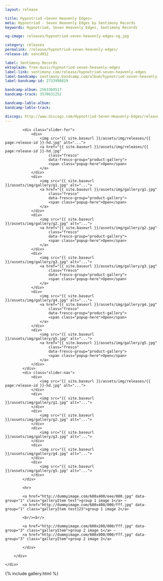 ```yaml
---
layout: release

title: Hypnotriod «Seven Heavenly Edges»
meta: Hypnotriod - Seven Heavenly Edges by Sentimony Records
keywords: Hypnotriod, Seven Heavenly Edges, Sentimony Records

og-image: releases/hypnotriod-seven-heavenly-edges-og.jpg

category: releases
permalink: /release/hypnotriod-seven-heavenly-edges/
release-id: sencd012

label: Sentimony Records
ektoplazm: free-music/hypnotriod-seven-heavenly-edges
label-link: sentimony.com/release/hypnotriod-seven-heavenly-edges
label-bandcamp: sentimony.bandcamp.com/album/hypnotriod-seven-heavenly-edges
label-bandcamp-id: 2733998829

bandcamp-album: 2563369517
bandcamp-track: 3570631252

bandcamp-lable-album: 
bandcamp-lable-track: 

discogs: http://www.discogs.com/Hypnotriod-Seven-Heavenly-Edges/release/3618882
---
```


<!-- Tracklist:

01. Hypnotriod - Seven Heavenly Edges [125bmp] 
02. Hypnotriod - Sour Jazz [115bmp] 
03. Hypnotriod - Tale-teller (Irukanji Rmx) [125bmp] 
04. Hypnotriod - Vavel'ero Sea (Tentura Remix) [115bmp] 
05. Hypnotriod - The Sleep Detector (Unusual Cosmic Process Remix) [120bmp] -->

<div class="container">
    <div class="row">
        <div class="col-sm-8 col-sm-offset-4">
            <div class="slick">

            <div class="slider-for">
                <div>
                    <img src="{{ site.baseurl }}/assets/img/releases/{{ page:release-id }}-hd.jpg" alt="...">
                    <a href="{{ site.baseurl }}/assets/img/releases/{{ page:release-id }}-hd.jpg"
                        class="fresco"
                        data-fresco-group="product-gallery">
                        <span class="popup-here">Open</span>
                    </a>
                </div>
                <div>
                    <img src="{{ site.baseurl }}/assets/img/gallery/g1.jpg" alt="...">
                    <a href="{{ site.baseurl }}/assets/img/gallery/g1.jpg"
                        class="fresco"
                        data-fresco-group="product-gallery">
                        <span class="popup-here">Open</span>
                    </a>
                </div>
                <div>
                    <img src="{{ site.baseurl }}/assets/img/gallery/g2.jpg" alt="...">
                    <a href="{{ site.baseurl }}/assets/img/gallery/g2.jpg"
                        class="fresco"
                        data-fresco-group="product-gallery">
                        <span class="popup-here">Open</span>
                    </a>
                </div>
                <div>
                    <img src="{{ site.baseurl }}/assets/img/gallery/g3.jpg" alt="...">
                    <a href="{{ site.baseurl }}/assets/img/gallery/g3.jpg"
                        class="fresco"
                        data-fresco-group="product-gallery">
                        <span class="popup-here">Open</span>
                    </a>
                </div>
                <div>
                    <img src="{{ site.baseurl }}/assets/img/gallery/g4.jpg" alt="...">
                    <a href="{{ site.baseurl }}/assets/img/gallery/g4.jpg"
                        class="fresco"
                        data-fresco-group="product-gallery">
                        <span class="popup-here">Open</span>
                    </a>
                </div>
                <div>
                    <img src="{{ site.baseurl }}/assets/img/gallery/g5.jpg" alt="...">
                    <a href="{{ site.baseurl }}/assets/img/gallery/g5.jpg"
                        class="fresco"
                        data-fresco-group="product-gallery">
                        <span class="popup-here">Open</span>
                    </a>
                </div>
            </div>
            <div class="slider-nav">
                <div>
                    <img src="{{ site.baseurl }}/assets/img/releases/{{ page:release-id }}-hd.jpg" alt="...">
                </div>
                <div>
                    <img src="{{ site.baseurl }}/assets/img/gallery/g1.jpg" alt="...">
                </div>
                <div>
                    <img src="{{ site.baseurl }}/assets/img/gallery/g2.jpg" alt="...">
                </div>
                <div>
                    <img src="{{ site.baseurl }}/assets/img/gallery/g3.jpg" alt="...">
                </div>
                <div>
                    <img src="{{ site.baseurl }}/assets/img/gallery/g4.jpg" alt="...">
                </div>
                <div>
                    <img src="{{ site.baseurl }}/assets/img/gallery/g5.jpg" alt="...">
                </div>
            </div>

            <hr>

            <a href="http://dummyimage.com/600x400/eee/000.jpg" data-group="1" class="galleryItem test">group 1 image 1</a> – 
            <a href="http://dummyimage.com/600x400/000/fff.jpg" data-group="1" class="galleryItem test123">group 1 image 2</a>

            <br/><br/>

            <a href="http://dummyimage.com/600x200/000/fff.jpg" data-group="3" class="galleryItem">group 2 image 1</a> – 
            <a href="http://dummyimage.com/600x900/000/fff.jpg" data-group="3" class="galleryItem">group 2 image 2</a>

            </div>

        </div>

    </div>
</div>

<div id="small-dialog" class="zoom-anim-dialog mfp-hide">
    {% include gallery.html %}
</div>
